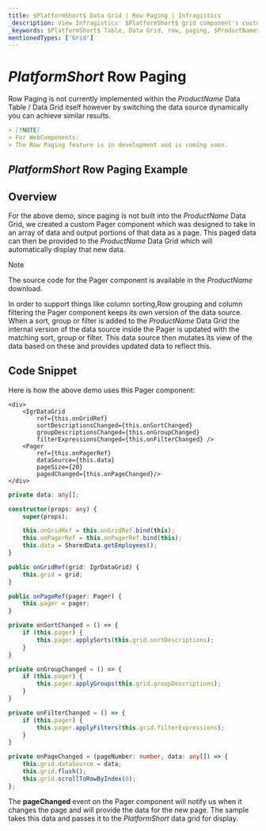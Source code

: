 ```yaml
---
title: $PlatformShort$ Data Grid | Row Paging | Infragistics
_description: View Infragistics' $PlatformShort$ grid component's custom Pager component which was designed to take in an array of data and output portions of that data as a page. View the $ProductName$ table demos!
_keywords: $PlatformShort$ Table, Data Grid, row, paging, $ProductName$, Infragistics
mentionedTypes: ['Grid']
---
```


# $PlatformShort$ Row Paging

Row Paging is not currently implemented within the $ProductName$ Data Table / Data Grid itself however by switching the data source dynamically you can achieve similar results.

```md
> [!NOTE]
> For WebComponents:
> The Row Paging feature is in development and is coming soon.
```

## $PlatformShort$ Row Paging Example


<code-view style="height: 600px" 
           data-demos-base-url="{environment:demosBaseUrl}" 
           iframe-src="{environment:demosBaseUrl}/grids/data-grid-row-paging" alt="$PlatformShort$ Row Paging Example">
</code-view>
<sample-button src="grids/data-grid/row-paging"></sample-button>

<div class="divider--half"></div>

## Overview

For the above demo, since paging is not built into the $ProductName$ Data Grid, we created a custom Pager component which was designed to take in an array of data and output portions of that data as a page.  This paged data can then be provided to the $ProductName$ Data Grid which will automatically display that new data.

> [!NOTE]
>
> The source code for the Pager component is available in the $ProductName$ download.

In order to support things like column sorting,Row grouping and column filtering the Pager component keeps its own version of the data source.  When a sort, group or filter is added to the $ProductName$ Data Grid the internal version of the data source inside the Pager is updated with the matching sort, group or filter.  This data source then mutates its view of the data based on these and provides updated data to reflect this.

## Code Snippet

Here is how the above demo uses this Pager component:

```tsx
<div>
    <IgrDataGrid
        ref={this.onGridRef}
        sortDescriptionsChanged={this.onSortChanged}
        groupDescriptionsChanged={this.onGroupChanged}
        filterExpressionsChanged={this.onFilterChanged} />
    <Pager
        ref={this.onPagerRef}
        dataSource={this.data}
        pageSize={20}
        pagedChanged={this.onPageChanged}/>
</div>
```

```ts
private data: any[];

constructor(props: any) {
    super(props);

    this.onGridRef = this.onGridRef.bind(this);
    this.onPagerRef = this.onPagerRef.bind(this);
    this.data = SharedData.getEmployees();
}

public onGridRef(grid: IgrDataGrid) {
    this.grid = grid;
}

public onPageRef(pager: Pager) {
    this.pager = pager;
}

private onSortChanged = () => {
    if (this.pager) {
        this.pager.applySorts(this.grid.sortDescriptions);
    }
}

private onGroupChanged = () => {
    if (this.pager) {
        this.pager.applyGroups(this.grid.groupDescriptions);
    }
}

private onFilterChanged = () => {
    if (this.pager) {
        this.pager.applyFilters(this.grid.filterExpressions);
    }
}

private onPageChanged = (pageNumber: number, data: any[]) => {
    this.grid.dataSource = data;
    this.grid.flush();
    this.grid.scrollToRowByIndex(0);
};
```

The <b>pageChanged</b> event on the Pager component will notify us when it changes the page and will provide the data for the new page.  The sample takes this data and passes it to the $PlatformShort$ data grid for display.